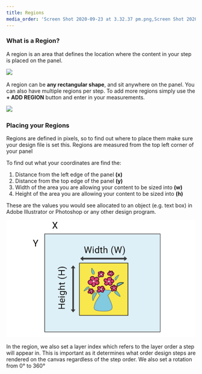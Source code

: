 ```yaml
---
title: Regions
media_order: 'Screen Shot 2020-09-23 at 3.32.37 pm.png,Screen Shot 2020-09-23 at 3.45.33 pm.png,Screen Shot 2020-09-23 at 4.11.49 pm.png'
---
```


### What is a Region?

A region is an area that defines the location where the content in your step is placed on the panel.

![](https://help.spiff.com.au/user/pages/04.Spiff-Concepts/03.workflows/03.step-details/02.regions/Screen%20Shot%202020-09-23%20at%203.32.37%20pm.png)

A region can be **any rectangular shape**, and sit anywhere on the panel.
You can also have multiple regions per step. To add more regions simply use the **+ ADD REGION** button and enter in your measurements.

![](https://help.spiff.com.au/user/pages/04.Spiff-Concepts/03.workflows/03.step-details/02.regions/Screen%20Shot%202020-09-23%20at%203.45.33%20pm.png)

### Placing your Regions

Regions are defined in pixels, so to find out where to place them make sure your design file is set this.
Regions are measured from the top left corner of your panel

To find out what your coordinates are find the:

1. Distance from the left edge of the panel **(x)** 
2. Distance from the top edge of the panel **(y)**
3. Width of the area you are allowing your content to be sized into **(w)**
4. Height of the area you are allowing your content to be sized into **(h)** 

These are the values you would see allocated to an object (e.g. text box) in Adobe Illustrator or Photoshop or any other design program. 

![](Screen%20Shot%202020-09-23%20at%204.11.49%20pm.png)


In the region, we also set a layer index which refers to the layer order a step will appear in. This is important as it determines what order design steps are rendered on the canvas regardless of the step order. 
We also set a rotation from 0° to 360°